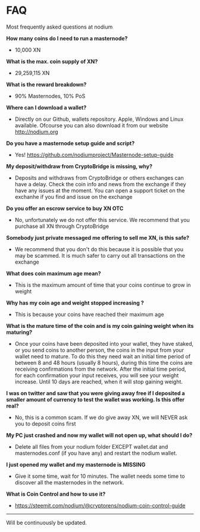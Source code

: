 # FAQ
Most frequently asked questions at nodium

<b>How many coins do I need to run a masternode?</b>
- 10,000 XN

<b>What is the max. coin supply of XN?</b>
- 29,259,115 XN

<b>What is the reward breakdown?</b>
- 90% Masternodes, 10% PoS

<b>Where can I download a wallet?</b>
- Directly on our Github, wallets repository. Apple, Windows and Linux available. Ofcourse you can also download it from our website http://nodium.org

<b>Do you have a masternode setup guide and script?</b>
- Yes! https://github.com/nodiumproject/Masternode-setup-guide

<b>My deposit/withdraw from CryptoBridge is missing, why?</b>
- Deposits and withdraws from CryptoBridge or others exchanges can have a delay. Check the coin info and news from the exchange if they have any issues at the moment. You can open a support ticket on the exchanhe if you find and issue on the exchange

<b>Do you offer an escrow service to buy XN OTC</b>
- No, unfortunately we do not offer this service. We recommend that you purchase all XN through CryptoBridge

<b>Somebody just private messaged me offering to sell me XN, is this safe?</b>
- We recommend that you don't do this because it is possible that you may be scammed. It is much safer to carry out all  transactions on the exchange

<b>What does coin maximum age mean?</b>
- This is the maximum amount of time that your coins continue to grow in weight

<b>Why has my coin age and weight stopped increasing ?</b>
- This is because your coins have reached their maximum age

<b>What is the mature time of the coin and is my coin gaining weight when its maturing?</b>
- Once your coins have been deposited into your wallet, they have staked, or you send coins to another person, the coins in the input from your wallet need to mature.  To do this they need  wait an initial time period of between  8 and 48 hours (usually 8 hours), during this time the coins are receiving confirmations from the network.  After the initial time period, for each confirmation your input receives,  you will see your weight increase. Until 10 days are reached, when it will stop gaining weight.

<b>I was on twitter and saw that you were giving away free <insert currency name> if I deposited  a smaller amount of currency to test the wallet was working. Is this offer real?</b>
- No, this is a common scam. If we do give away XN, we will NEVER ask you to deposit coins first

<b>My PC just crashed and now my  wallet will not open up, what should I do?</b>
- Delete all files from your nodium folder EXCEPT wallet.dat and masternodes.conf (if you have any) and restart the nodium wallet.

<b>I just opened my wallet and my masternode is MISSING</b>
- Give it some time, wait for 10 minutes. The wallet needs some time to discover all the masternodes in the network.

<b>What is Coin Control and how to use it?</b>
- https://steemit.com/nodium/@cryptorens/nodium-coin-control-guide
---

Will be continuously be updated.



